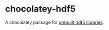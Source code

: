# chocolatey-hdf5
A chocolatey package for [prebuilt hdf5 libraries](http://www.hdfgroup.org/HDF5/release/obtain5.html).
